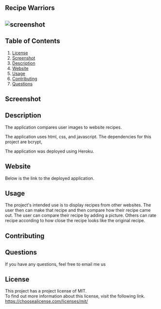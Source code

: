 ## Recipe Warriors

  ## ![screenshot](https://img.shields.io/badge/License-MIT-blue.svg)


  ## Table of Contents
  1.  [License](#license)
  2.  [Screenshot](#screenshot)
  3.  [Description](#description)
  4.  [Website](#website)
  5.  [Usage](#usage)
  6.  [Contributing](#contributing)
  7.  [Questions](#questions)

 ## Screenshot
 

 ## Description
 The application compares user images to website recipes.  
 
 The application uses html, css, and javascript.
 The dependencies for this project are bcrypt, 

 The application was deployed using Heroku.  

 ## Website
 Below is the link to the deployed application.  


 ## Usage 
 The project's intended use is to display recipes from other websites.  The user then can make that recipe and then compare how their recipe came out.  The user can compare their recipe by adding a picture.  Others can rate recipe according to how close the recipe looks like the original recipe.  

 ## Contributing 


 ## Questions
 If you have any questions, feel free to email me us 
 
 ## License 
 This project has a project license of MIT.  
 To find out more information about this license, visit the following link.
 https://choosealicense.com/licenses/mit/
